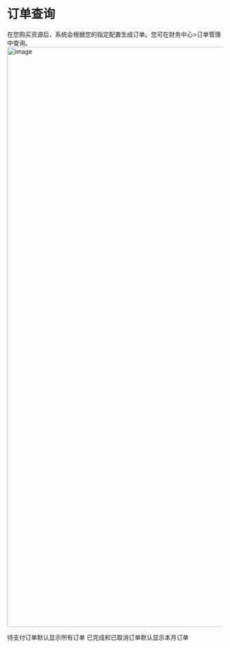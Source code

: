 

# 订单查询 

在您购买资源后，系统会根据您的指定配置生成订单。您可在财务中心\>订单管理中查询。
<img width="1353" alt="image" src="https://static.ucloud.cn/docs/order/images/orderQuery.png">

待支付订单默认显示所有订单
已完成和已取消订单默认显示本月订单 


